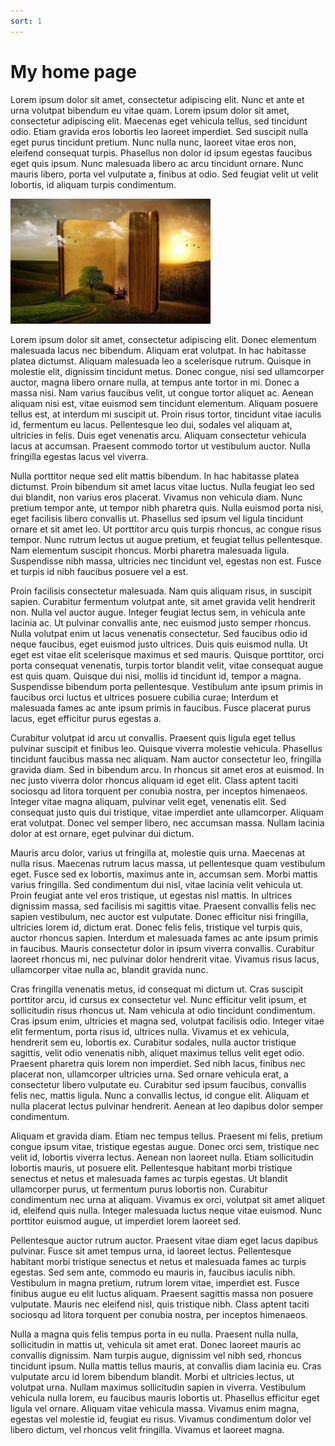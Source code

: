 ```yaml
---
sort: 1
---
```


# My home page

Lorem ipsum dolor sit amet, consectetur adipiscing elit. Nunc et ante et urna volutpat bibendum eu vitae quam. Lorem ipsum dolor sit amet, consectetur adipiscing elit. Maecenas eget vehicula tellus, sed tincidunt odio. Etiam gravida eros lobortis leo laoreet imperdiet. Sed suscipit nulla eget purus tincidunt pretium. Nunc nulla nunc, laoreet vitae eros non, eleifend consequat turpis. Phasellus non dolor id ipsum egestas faucibus eget quis ipsum. Nunc malesuada libero ac arcu tincidunt ornare. Nunc mauris libero, porta vel vulputate a, finibus at odio. Sed feugiat velit ut velit lobortis, id aliquam turpis condimentum.

<img src="book.jpg" alt="book" usemap="#bookmap" width="320" height="200">
<map name="bookmap">
  <area shape="rect" coords="0,0,160,200" alt="baba" href="second.html">
  <area shape="rect" coords="160,0,320,200" alt="baba" href="third.html">
</map>

Lorem ipsum dolor sit amet, consectetur adipiscing elit. Donec elementum malesuada lacus nec bibendum. Aliquam erat volutpat. In hac habitasse platea dictumst. Aliquam malesuada leo a scelerisque rutrum. Quisque in molestie elit, dignissim tincidunt metus. Donec congue, nisi sed ullamcorper auctor, magna libero ornare nulla, at tempus ante tortor in mi. Donec a massa nisi. Nam varius faucibus velit, ut congue tortor aliquet ac. Aenean aliquam nisi est, vitae euismod sem tincidunt elementum. Aliquam posuere tellus est, at interdum mi suscipit ut. Proin risus tortor, tincidunt vitae iaculis id, fermentum eu lacus. Pellentesque leo dui, sodales vel aliquam at, ultricies in felis. Duis eget venenatis arcu. Aliquam consectetur vehicula lacus at accumsan. Praesent commodo tortor ut vestibulum auctor. Nulla fringilla egestas lacus vel viverra.

Nulla porttitor neque sed elit mattis bibendum. In hac habitasse platea dictumst. Proin bibendum sit amet lacus vitae luctus. Nulla feugiat leo sed dui blandit, non varius eros placerat. Vivamus non vehicula diam. Nunc pretium tempor ante, ut tempor nibh pharetra quis. Nulla euismod porta nisi, eget facilisis libero convallis ut. Phasellus sed ipsum vel ligula tincidunt ornare et sit amet leo. Ut porttitor arcu quis turpis rhoncus, ac congue risus tempor. Nunc rutrum lectus ut augue pretium, et feugiat tellus pellentesque. Nam elementum suscipit rhoncus. Morbi pharetra malesuada ligula. Suspendisse nibh massa, ultricies nec tincidunt vel, egestas non est. Fusce et turpis id nibh faucibus posuere vel a est.

Proin facilisis consectetur malesuada. Nam quis aliquam risus, in suscipit sapien. Curabitur fermentum volutpat ante, sit amet gravida velit hendrerit non. Nulla vel auctor augue. Integer feugiat lectus sem, in vehicula ante lacinia ac. Ut pulvinar convallis ante, nec euismod justo semper rhoncus. Nulla volutpat enim ut lacus venenatis consectetur. Sed faucibus odio id neque faucibus, eget euismod justo ultrices. Duis quis euismod nulla. Ut eget est vitae elit scelerisque maximus et sed mauris. Quisque porttitor, orci porta consequat venenatis, turpis tortor blandit velit, vitae consequat augue est quis quam. Quisque dui nisi, mollis id tincidunt id, tempor a magna. Suspendisse bibendum porta pellentesque. Vestibulum ante ipsum primis in faucibus orci luctus et ultrices posuere cubilia curae; Interdum et malesuada fames ac ante ipsum primis in faucibus. Fusce placerat purus lacus, eget efficitur purus egestas a.

Curabitur volutpat id arcu ut convallis. Praesent quis ligula eget tellus pulvinar suscipit et finibus leo. Quisque viverra molestie vehicula. Phasellus tincidunt faucibus massa nec aliquam. Nam auctor consectetur leo, fringilla gravida diam. Sed in bibendum arcu. In rhoncus sit amet eros at euismod. In nec justo viverra dolor rhoncus aliquam id eget elit. Class aptent taciti sociosqu ad litora torquent per conubia nostra, per inceptos himenaeos. Integer vitae magna aliquam, pulvinar velit eget, venenatis elit. Sed consequat justo quis dui tristique, vitae imperdiet ante ullamcorper. Aliquam erat volutpat. Donec vel semper libero, nec accumsan massa. Nullam lacinia dolor at est ornare, eget pulvinar dui dictum.

Mauris arcu dolor, varius ut fringilla at, molestie quis urna. Maecenas at nulla risus. Maecenas rutrum lacus massa, ut pellentesque quam vestibulum eget. Fusce sed ex lobortis, maximus ante in, accumsan sem. Morbi mattis varius fringilla. Sed condimentum dui nisl, vitae lacinia velit vehicula ut. Proin feugiat ante vel eros tristique, ut egestas nisl mattis. In ultrices dignissim massa, sed facilisis mi sagittis vitae. Praesent convallis felis nec sapien vestibulum, nec auctor est vulputate. Donec efficitur nisi fringilla, ultricies lorem id, dictum erat. Donec felis felis, tristique vel turpis quis, auctor rhoncus sapien. Interdum et malesuada fames ac ante ipsum primis in faucibus. Mauris consectetur dolor in ipsum viverra convallis. Curabitur laoreet rhoncus mi, nec pulvinar dolor hendrerit vitae. Vivamus risus lacus, ullamcorper vitae nulla ac, blandit gravida nunc.

Cras fringilla venenatis metus, id consequat mi dictum ut. Cras suscipit porttitor arcu, id cursus ex consectetur vel. Nunc efficitur velit ipsum, et sollicitudin risus rhoncus ut. Nam vehicula at odio tincidunt condimentum. Cras ipsum enim, ultricies et magna sed, volutpat facilisis odio. Integer vitae elit fermentum, porta risus id, ultrices nulla. Vivamus et ex vehicula, hendrerit sem eu, lobortis ex. Curabitur sodales, nulla auctor tristique sagittis, velit odio venenatis nibh, aliquet maximus tellus velit eget odio. Praesent pharetra quis lorem non imperdiet. Sed nibh lacus, finibus nec placerat non, ullamcorper ultricies urna. Sed ornare vehicula erat, a consectetur libero vulputate eu. Curabitur sed ipsum faucibus, convallis felis nec, mattis ligula. Nunc a convallis lectus, id congue elit. Aliquam et nulla placerat lectus pulvinar hendrerit. Aenean at leo dapibus dolor semper condimentum.

Aliquam et gravida diam. Etiam nec tempus tellus. Praesent mi felis, pretium congue ipsum vitae, tristique egestas augue. Donec orci sem, tristique nec velit id, lobortis viverra lectus. Aenean non laoreet nulla. Etiam sollicitudin lobortis mauris, ut posuere elit. Pellentesque habitant morbi tristique senectus et netus et malesuada fames ac turpis egestas. Ut blandit ullamcorper purus, ut fermentum purus lobortis non. Curabitur condimentum nec urna at aliquam. Vivamus ex orci, volutpat sit amet aliquet id, eleifend quis nulla. Integer malesuada luctus neque vitae euismod. Nunc porttitor euismod augue, ut imperdiet lorem laoreet sed.

Pellentesque auctor rutrum auctor. Praesent vitae diam eget lacus dapibus pulvinar. Fusce sit amet tempus urna, id laoreet lectus. Pellentesque habitant morbi tristique senectus et netus et malesuada fames ac turpis egestas. Sed sem ante, commodo eu mauris in, faucibus iaculis nibh. Vestibulum in magna pretium, rutrum lorem vitae, imperdiet est. Fusce finibus augue eu elit luctus aliquam. Praesent sagittis massa non posuere vulputate. Mauris nec eleifend nisl, quis tristique nibh. Class aptent taciti sociosqu ad litora torquent per conubia nostra, per inceptos himenaeos.

Nulla a magna quis felis tempus porta in eu nulla. Praesent nulla nulla, sollicitudin in mattis ut, vehicula sit amet erat. Donec laoreet mauris ac convallis dignissim. Nam turpis augue, dignissim vel nibh sed, rhoncus tincidunt ipsum. Nulla mattis tellus mauris, at convallis diam lacinia eu. Cras vulputate arcu id lorem bibendum blandit. Morbi et ultricies lectus, ut volutpat urna. Nullam maximus sollicitudin sapien in viverra. Vestibulum vehicula nulla lorem, eu faucibus mauris lobortis ut. Phasellus efficitur eget ligula vel ornare. Aliquam vitae vehicula massa. Vivamus enim magna, egestas vel molestie id, feugiat eu risus. Vivamus condimentum dolor vel libero dictum, vel rhoncus velit fringilla. Vivamus et laoreet magna.
